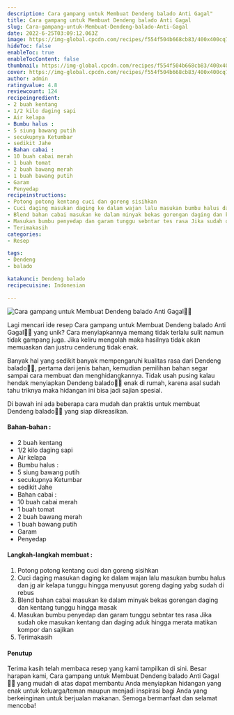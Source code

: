 ```yaml
---
description: Cara gampang untuk Membuat Dendeng balado Anti Gagal"
title: Cara gampang untuk Membuat Dendeng balado Anti Gagal
slug: Cara-gampang-untuk-Membuat-Dendeng-balado-Anti-Gagal
date: 2022-6-25T03:09:12.063Z
image: https://img-global.cpcdn.com/recipes/f554f504b668cb83/400x400cq70/photo.jpg
hideToc: false
enableToc: true
enableTocContent: false
thumbnail: https://img-global.cpcdn.com/recipes/f554f504b668cb83/400x400cq70/photo.jpg
cover: https://img-global.cpcdn.com/recipes/f554f504b668cb83/400x400cq70/photo.jpg
author: admin
ratingvalue: 4.8
reviewcount: 124
recipeingredient:
- 2 buah kentang
- 1/2 kilo daging sapi
- Air kelapa
- Bumbu halus :
- 5 siung bawang putih
- secukupnya Ketumbar
- sedikit Jahe
- Bahan cabai :
- 10 buah cabai merah
- 1 buah tomat
- 2 buah bawang merah
- 1 buah bawang putih
- Garam
- Penyedap
recipeinstructions:
- Potong potong kentang cuci dan goreng sisihkan
- Cuci daging masukan daging ke dalam wajan lalu masukan bumbu halus dan jg air kelapa tunggu hingga menyusut goreng daging yabg sudah di rebus
- Blend bahan cabai masukan ke dalam minyak bekas gorengan daging dan kentang tunggu hingga masak
- Masukan bumbu penyedap dan garam tunggu sebntar tes rasa Jika sudah oke masukan kentang dan daging aduk hingga merata matikan kompor dan sajikan
- Terimakasih
categories:
- Resep

tags:
- Dendeng
- balado

katakunci: Dendeng balado
recipecuisine: Indonesian

---
```


![Cara gampang untuk Membuat Dendeng balado Anti Gagal👩‍🍳](https://img-global.cpcdn.com/recipes/f554f504b668cb83/400x400cq70/photo.jpg)

Lagi mencari ide resep Cara gampang untuk Membuat Dendeng balado Anti Gagal👩‍🍳 yang unik? Cara menyiapkannya memang tidak terlalu sulit namun tidak gampang juga. Jika keliru mengolah maka hasilnya tidak akan memuaskan dan justru cenderung tidak enak.

Banyak hal yang sedikit banyak mempengaruhi kualitas rasa dari Dendeng balado👩‍🍳, pertama dari jenis bahan, kemudian pemilihan bahan segar sampai cara membuat dan menghidangkannya. Tidak usah pusing kalau hendak menyiapkan Dendeng balado👩‍🍳 enak di rumah, karena asal sudah tahu triknya maka hidangan ini bisa jadi sajian spesial.

Di bawah ini ada beberapa cara mudah dan praktis untuk membuat Dendeng balado👩‍🍳 yang siap dikreasikan.

<!--inarticleads1-->

#### Bahan-bahan :

- 2 buah kentang
- 1/2 kilo daging sapi
- Air kelapa
- Bumbu halus :
- 5 siung bawang putih
- secukupnya Ketumbar
- sedikit Jahe
- Bahan cabai :
- 10 buah cabai merah
- 1 buah tomat
- 2 buah bawang merah
- 1 buah bawang putih
- Garam
- Penyedap

<!--inarticleads2-->

#### Langkah-langkah membuat :

1. Potong potong kentang cuci dan goreng sisihkan
1. Cuci daging masukan daging ke dalam wajan lalu masukan bumbu halus dan jg air kelapa tunggu hingga menyusut goreng daging yabg sudah di rebus
1. Blend bahan cabai masukan ke dalam minyak bekas gorengan daging dan kentang tunggu hingga masak
1. Masukan bumbu penyedap dan garam tunggu sebntar tes rasa Jika sudah oke masukan kentang dan daging aduk hingga merata matikan kompor dan sajikan
1. Terimakasih

#### Penutup

Terima kasih telah membaca resep yang kami tampilkan di sini. Besar harapan kami, Cara gampang untuk Membuat Dendeng balado Anti Gagal👩‍🍳 yang mudah di atas dapat membantu Anda menyiapkan hidangan yang enak untuk keluarga/teman maupun menjadi inspirasi bagi Anda yang berkeinginan untuk berjualan makanan. Semoga bermanfaat dan selamat mencoba!